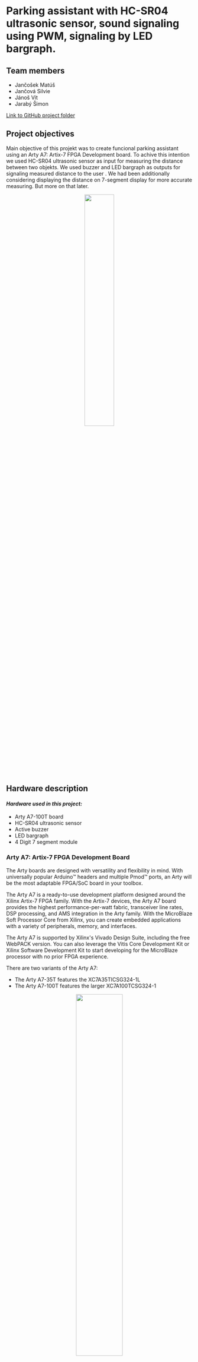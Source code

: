 # Parking assistant with HC-SR04 ultrasonic sensor, sound signaling using PWM, signaling by LED bargraph.

## Team members 
* Jančošek Matúš
* Jančová Silvie
* Jánoš Vít
* Jarabý Šimon

[Link to GitHub project folder ](https://github.com/vitoo420/DE1_projekt)

 
## Project objectives
Main objective of this projekt was to create funcional parking assistant using an Arty A7: Artix-7 FPGA Development board. To achive this intention we used HC-SR04 ultrasonic sensor as input for measuring the distance between two objekts. We used buzzer and LED bargraph as outputs for signaling measured distance to the user . We had been additionally considering displaying the distance on 7-segment display for more accurate measuring. But more on that later. 
 
<p align="center" width="100%">
   <img width="40%" src="https://cdn.dribbble.com/users/1287580/screenshots/5410442/dribbble_2.gif"> 
 </p>

## Hardware description
#### *Hardware used in this project:*
* Arty A7-100T board 
* HC-SR04 ultrasonic sensor
* Active buzzer
* LED bargraph
* 4 Digit 7 segment module

### Arty A7: Artix-7 FPGA Development Board
The Arty boards are designed with versatility and flexibility in mind. With universally popular Arduino™ headers and multiple Pmod™ ports, an Arty will be the most adaptable FPGA/SoC board in your toolbox. 

The Arty A7 is a ready-to-use development platform designed around the Xilinx Artix-7 FPGA family. With the Artix-7 devices, the Arty A7 board provides the highest performance-per-watt fabric, transceiver line rates, DSP processing, and AMS integration in the Arty family. With the MicroBlaze Soft Processor Core from Xilinx, you can create embedded applications with a variety of peripherals, memory, and interfaces.

The Arty A7 is supported by Xilinx's Vivado Design Suite, including the free WebPACK version. You can also leverage the Vitis Core Development Kit or Xilinx Software Development Kit to start developing for the MicroBlaze processor with no prior FPGA experience.

There are two variants of the Arty A7: 
* The Arty A7-35T features the XC7A35TICSG324-1L
* The Arty A7-100T features the larger XC7A100TCSG324-1


 <p align="center" width="100%">
   <img width="50%" src="Images/Board1.png"> 
 </p>



#### *PinOut of Pmod Connectors on Arty A7-100T board*

 <p align="center" width="100%">
    <img width="50%" src="Images/pins.png"> 
 </p>

####  *Pmod Connector table*

|  | Pmod JA | Pmod JB | Pmod JC | Pmod JD |
| :-: | :-: | :-: | :-: | :-: |
| Pmod Type | Standard | High-Speed | High-Speed | Standard |
| Pin 1 | G13 | E15 | U12 | D4 |
| Pin 2 | B11 | E16 | V12 | D3 |
| Pin 3 | A11 | D15 | V10 | F4 |
| Pin 4 | D12 | C15 | V11 | F3 |
| Pin 7 | D13 | J17 | U14 | E2 |
| Pin 8 | B18 | J18 | V14 | D2 |
| Pin 9 | A18 | K15 | T13 | H2 |
| Pin 10 | K16 | J15 | U13 | G2 |





### HC-SR04 ultrasonic sensor
#### *Description of HC-SR04 ultrasonic sensor*

 <p align="center" width="100%">
   <img width="50%" src="Images/Sensor3.png"> 
 </p>

First of all we have to understand how the ultrasonic sensors works. Ultrasonic sensors use sound to determine the distance between the sensor and theclosest object in its path. 
Ultrasonic sensors are essentially sound sensors, however they perform at a frequency above human hearing. The sensor sends out a sound wave at a selected frequency (Original signal). 
It then listens for that specificsound wave to bounce off of an object and come back (Reflected signal).

<p align="center" width="100%">
   <img width="50%" src="Images/Sensor4.png"> 
</p>

The sensor maintains track of the time between sending the sound wave and the sound wave returning. 
If you know how fast something is going and how long it is traveling you can find the distancetraveled with equation d=v*t

#### *HC-SR04 Specifications for this project*
This section contains the specifications and why they are important to the sensor module. The sensor modules requirements are as follows. Cost, Weigh, Accuracy of object detection. Cost of modules is most important aspect for every new product. It is basic factor in designing the product. Next one is weight because we want out divice to be  simple, light and over all practical. For that we will also need precision and accuracy. 

#### *HC-SR04 Electric parameters*
* Working Voltage is DC 5 V
* Working Current is 15mA
* Working Frequency is 40Hz
* Max/Min Range 400cm/2cm
* MeasuringAngle is 15 degree
* Trigger Input Signal 10uS TTL pulse
* Echo Output Signal Input TTL lever signal and the range in proportion
* Dimension of board are 45*20*15mm 

#### *HC-SR04 Timing Chart and Pin Explanations*

The HC-SR04 has four pins VCC, GND, TRIG and ECHO. The VCC and GND pins are the simplest because they power the HC-SR04. These pins need to be attached to a +5 voltedge source and ground respectively. The TRIG pin is responsible for sending the ultrasonic burst. This pin should be set to HIGH for 10 μs, at which point the HC-SR04 will send out an eight cycle sonic burst at 40 kHZ. After a sonic burst has been sent the ECHO pin will go HIGH. The ECHO pin is the data pin it is used in taking distance measurements. After an ultrasonic burst is sent the pin will go HIGH, it will stay high until an ultrasonic burst is detected back, at which point it will go LOW. 

Taking distance measurements with HC-SR04 can be triggered to send out an ultrasonic burst by setting the TRIG pin to HIGH. Once the burst is sent the ECHO pin will automatically go HIGH. This pin will remain HIGH until the the burst hits the sensor again. You can calculate the distance to the object by keeping track of how long the ECHO pin stays HIGH. The time ECHO stays HIGH is the time the burst spent traveling.  Using this measurement in equation 1 along with the speed of sound will yield the distance travelled. A summary of this is listed below, along with a visual representation.

<p align="center" width="100%">
    <img width="70%" src="Images/Timing.png"> 
</p>


To interpret the time reading into a distance you need to change the first equation. The clock on the device you are using will probably count in microseconds or smaller. To useequation 1 the speed of sound needs to determined,which is 343 meters per second atstandard temperature and pressure. To convert this into more useful form use equation 2to change from meters per second to microseconds per centimeter. Then equation 3 canbe used to easily compute the distance in centimeters.

<p align="center" width="100%">
    <img width="45%" src="Images/rovnica.png"> 
</p>

### Sensor HC-SR04

#### *Listing of VHDL code of architecture at sensor*
```vhdl
library ieee;               -- Standard library
use ieee.std_logic_1164.all;-- Package for data types and logic operations
use ieee.numeric_std.all;   -- Package for arithmetic operations

entity sensor is
port(
    CLK     : in std_logic;     --clock
    reset   : in std_logic;
    echo    : in std_logic;    
    trig    : out std_logic; 
    b_spacing : out std_logic_vector(9 - 1 downto 0) := "000000000"
        
    );  
end entity sensor;

architecture Behavioral of sensor is 

    signal s_tick_trig  : unsigned(6 - 1 downto 0) := "000000";
    signal s_tick_echo  : unsigned(6 - 1 downto 0) := "000000";
    
begin

    p_trig : process(clk)
        begin
            if rising_edge(clk) then
                s_tick_trig <= s_tick_trig + 1;
                if (reset = '1') then              -- reset 1, trigger 0           
                    trig <= '0';    
                end if;
                
                if(s_tick_trig < "001011") then
                    trig <= '1';
                elsif(s_tick_trig < "011110" and s_tick_trig > "001010") then
                    trig <= '0';
                else
                    s_tick_trig <= "000000";
                end if;
            end if;
    end process p_trig;
    

    p_spacing : process(clk, echo)
    begin
    if rising_edge(clk) then
            if reset = '1' then
               b_spacing <= "000000000"; 
               s_tick_echo <= "000000";
            end if;
            if(echo = '1') then
                s_tick_echo <= s_tick_echo +1;                
            end if;
    end if;
    
    if falling_edge(echo) then
        b_spacing <= std_logic_vector(s_tick_echo * "111");
    end if;
    
    end process p_spacing;
end architecture Behavioral;
```
#### Listing of VHDL code of architecture at tb_sensor
```vhdl
library IEEE;
use IEEE.STD_LOGIC_1164.ALL;
use IEEE.NUMERIC_STD.ALL;
-- Uncomment the following library declaration if using
-- arithmetic functions with Signed or Unsigned values
--use IEEE.NUMERIC_STD.ALL;

-- Uncomment the following library declaration if instantiating
-- any Xilinx leaf cells in this code.
--library UNISIM;
--use UNISIM.VComponents.all;

entity tb_sensor is
--  Port ( );
end tb_sensor;
architecture Behavioral of tb_sensor is
    constant c_CLK_100MHZ_PERIOD : time := 10 ns;
    
    signal s_clk                    : std_logic;
    signal s_reset                  : std_logic;
    signal s_echo                   : std_logic;    
    signal s_trig                   : std_logic;
    signal s_time                   : time := 100 us;
    signal s_spacing                : std_logic_vector(9 - 1 downto 0);
    
begin

uut_ce : entity work.sensor
   port map(
        clk     => s_clk,
        trig    => s_trig,
        echo    => s_echo,
        reset   => s_reset,
        b_spacing => s_spacing
           );
           
    p_clk_gen : process
    begin
     while now < 10000 ns loop   -- 10 usec of simulation
            s_clk <= '0';
            wait for c_CLK_100MHZ_PERIOD / 2;
            s_clk <= '1';
            wait for c_CLK_100MHZ_PERIOD / 2;
        end loop;
    wait;
    end process p_clk_gen; 
    
    p_echo : process
    begin
    s_reset <= '0';
    s_echo <= '0';
    wait for 120 ns;
    s_echo <= '1';
    wait for 150 ns;
    s_echo <= '0';
    wait for 120 ns;
    s_echo <= '1';
    wait for 250ns;
    s_echo <= '0';
    wait;
    end process p_echo; 
    
end Behavioral;
```
![waveforms](Images/schema_sensor.PNG)

For the HC-SR04 sensor, the trigger module serves as an excitation signal for the trig. If resset is in 1, trig is in 0. signal clk counts the number of leading edges of the clock signal. These signals are stored in s_tick. The s_tick signal sets the trig value to 0 or 1. 
The p_spacing process measures the length of the echo_i signal coming from the sensor. We used the signal length measurement in the trigger module based on the number of leading edges of the clock signal clk. The length of the echo_i signal is recalculated to the distance, which is then saves in the auxiliary signal p_spacing. The conversion is given in the HC-SR04 sensor datasheet.
Times don't reflect reality because of simulation purposes.


### Active buzzer

#### *Listing of VHDL code of architecture at speaker*

```vhdl
architecture Behavioral of speaker is

    -- Internal clock enable
    signal s_en     : std_logic;
    -- Local delay counter
    signal   s_cnt  : unsigned(4 - 1 downto 0);
    
    type t_state is (st_300,
                     st_250_300,
                     st_200_250,
                     st_150_200,
                     st_100_150,
                     st_50_100,
                     st_10_50,
                     st_10);
    -- Define the signal that uses different states
    signal s_state  : t_state;

    -- Specific values for local counter
    constant c_DELAY_06SEC : unsigned(4 - 1 downto 0) := b"0110";
    constant c_DELAY_05SEC : unsigned(4 - 1 downto 0) := b"0101";
    constant c_DELAY_04SEC : unsigned(4 - 1 downto 0) := b"0100";
    constant c_DELAY_03SEC : unsigned(4 - 1 downto 0) := b"0011";
    constant c_DELAY_02SEC : unsigned(4 - 1 downto 0) := b"0010";
    constant c_DELAY_01SEC : unsigned(4 - 1 downto 0) := b"0001";
    constant c_ZERO        : unsigned(4 - 1 downto 0) := b"0000";
    
    
    
    
    
    

begin

    --------------------------------------------------------------------
    -- p_output_state:
    -- Decides about actual state
    --------------------------------------------------------------------
    p_output_state : process(distance)
    begin              
        if(distance >= "100101100") then                                --greater than 300
            s_state <= st_300;
        elsif(distance < "100101100" and distance >= "011111010") then   --between 250 and 300
            s_state <= st_250_300;
        elsif(distance < "011111010" and distance >= "011001000") then    --between 200 and 250
            s_state <= st_200_250;
        elsif(distance < "011001000" and distance >= "010010110") then    --between 150 and 200
            s_state <= st_150_200;
        elsif(distance < "010010110" and distance >= "001100100") then     --between 100 and 150
            s_state <= st_100_150;
        elsif(distance < "001100100" and distance >= "000110010") then       --between 50 and 100
            s_state <= st_50_100;
        elsif(distance < "000110010" and distance >= "000001010") then          --between 10 and 50                                                     --less than 50
            s_state <= st_10_50;
        else
            s_state <= st_10;
        end if;
    end process p_output_state;
    
    p_beep  :   process(clk)
    begin
        if (rising_edge(clk)) then
        
            case s_state is
                when st_300 =>
                    beep_switch <= '0';         
                when st_250_300 =>
                    if (s_cnt < c_DELAY_06SEC) then
                        s_cnt <= s_cnt + 1;
                        beep_switch <= '1';
                    elsif((s_cnt >= c_DELAY_06SEC) and s_cnt < (2*c_DELAY_06SEC)) then
                         s_cnt <= s_cnt + 1;
                         beep_switch <= '0';  
                    else
                        s_cnt <= c_ZERO;
                    end if;      
                when st_200_250 =>
                    if (s_cnt < c_DELAY_05SEC) then
                        s_cnt <= s_cnt + 1;
                        beep_switch <= '1';
                    elsif((s_cnt >= c_DELAY_05SEC) and s_cnt < (2*c_DELAY_05SEC)) then
                         s_cnt <= s_cnt + 1;
                         beep_switch <= '0';  
                    else
                        s_cnt <= c_ZERO;
                    end if;      
                when st_150_200 =>
                    if (s_cnt < c_DELAY_04SEC) then
                        s_cnt <= s_cnt + 1;
                        beep_switch <= '1';
                    elsif((s_cnt >= c_DELAY_04SEC) and s_cnt < (2*c_DELAY_04SEC)) then
                         s_cnt <= s_cnt + 1;
                         beep_switch <= '0';  
                    else
                        s_cnt <= c_ZERO;
                    end if;      
                when st_100_150 =>
                    if (s_cnt < c_DELAY_03SEC) then
                        s_cnt <= s_cnt + 1;
                        beep_switch <= '1';
                    elsif((s_cnt >= c_DELAY_03SEC) and s_cnt < (2*c_DELAY_03SEC)) then
                         s_cnt <= s_cnt + 1;
                         beep_switch <= '0';  
                    else
                        s_cnt <= c_ZERO;
                    end if;      
                when st_50_100  =>
                    if (s_cnt < c_DELAY_02SEC) then
                        s_cnt <= s_cnt + 1;
                        beep_switch <= '1';
                    elsif((s_cnt >= c_DELAY_02SEC) and s_cnt < (2*c_DELAY_02SEC)) then
                         s_cnt <= s_cnt + 1;
                         beep_switch <= '0';  
                    else
                        s_cnt <= c_ZERO;
                    end if;      
                when st_10_50      =>
                    if (s_cnt < c_DELAY_01SEC) then
                        s_cnt <= s_cnt + 1;
                        beep_switch <= '1';
                    elsif((s_cnt >= c_DELAY_01SEC) and s_cnt < (2*c_DELAY_01SEC)) then
                         s_cnt <= s_cnt + 1;
                         beep_switch <= '0';  
                    else
                        s_cnt <= c_ZERO;
                    end if; 
                when st_10  =>
                    beep_switch <= '1';     
            end case;  
        end if;  
    end process p_beep;
end architecture Behavioral;
```

#### Listing of VHDL code of architecture at tb_speaker

```vhdl
architecture testbench of tb_speaker is
    -- Local constants
    constant c_CLK_100MHZ_PERIOD : time := 10 ns;

    --Local signals
    signal s_clk_100MHz : std_logic;
    signal s_distance   : std_logic_vector(9-1 downto 0);
    signal s_beep_switch: std_logic;
begin

uut_tlc : entity work.speaker
        port map(
            clk         => s_clk_100MHz,
            distance    => s_distance,
            beep_switch => s_beep_switch
        );

    --------------------------------------------------------------------
    -- Clock generation process
    --------------------------------------------------------------------
    p_clk_gen : process
    begin
        while now < 10000 ns loop   -- 10 usec of simulation
            s_clk_100MHz <= '0';
            wait for c_CLK_100MHZ_PERIOD / 2;
            s_clk_100MHz <= '1';
            wait for c_CLK_100MHZ_PERIOD / 2;
        end loop;
        wait;
    end process p_clk_gen;
    
    p_stimulus : process
    begin
        s_distance <= "111111111";
        wait for 100 ns;
        s_distance <= "100001110";
        wait for 100 ns;
        s_distance <= "011011100";
        wait for 100 ns;
        s_distance <= "010101010";
        wait for 100 ns;
        s_distance <= "001111000";
        wait for 100 ns;
        s_distance <= "001000110";
        wait for 100 ns;
        s_distance <= "000010100";
        wait for 100 ns;
        s_distance <= "000000000";
        wait;
    end process p_stimulus;

end testbench;
```

<p align="center" width="100%">
    <img width="80%" src="Images/buzzer_testbench.jpg"> 
</p>

Active buzzer has DC power supply because there is an internal oscillator which generates the sound. In this program we're generating only one tone whose duration is dependent on 
distance from HCSR04. Times don't reflect reality because of simulation purposes.


### LED Bar Graph

LED Bar Graph is an LED array, which is used to connect with electronic circuit or microcontroller. It’s easy to connect LED bar graph with the circuit like as connecting 10 individual LEDs with 10 output pins. Generally we can use the LED bar graph as a Battery level Indicator, Audio equipments, and Industrial Control panels. There are many other applications of LED bar graphs.

<p align="center" width="100%">
    <img width="33%" src="Images/LED.jpg"> 
</p>

#### *LED Bar Graph Pin configuration*

| Pin No.| Pin Name | Description |
| :-: | :-: | :-: |
| 1 to 10 | Anode | All are anode pins of the respected LED |
| 11 to 20 | Cathode | All are cathode pins of the respected LED |

#### *LED Bar Graph Internal circuit diagram + pinout*

<p align="center" width="100%">
    <img width="33%" src="Images/LED1.png"> 
</p>

#### *LED Bar Graph (HDSP-4832) Electric parameters*
* Forward Current: 20mA
* Forward Voltage: 2.0V to 2.2V (maximum)
* Luminous Intensity: 60mcd
* Wavelength: 630nm
* Operating Temperature: -25℃ to 85℃
* Storage Temperature: -30℃ to 85℃
* Soldering Temperature: 260℃ for 5sec.

[Link to LED bargraph on Amazon ](https://www.amazon.com/Single-Segment-Display-Colors-Arduino/dp/B07BJ8ZGP7#descriptionAndDetails)

#### *Listing of VHDL code of architecture at ledbar*

```vhdl
architecture Behavioral of ledbar is
    
    type t_state is (st_300,
                     st_250_300,
                     st_200_250,
                     st_150_200,
                     st_100_150,
                     st_50_100,
                     st_10_50,
                     st_10);
    -- Define the signal that uses different states
    signal s_state  : t_state;

begin

    --------------------------------------------------------------------
    -- p_output_state:
    -- Decides about actual state
    --------------------------------------------------------------------
    p_output_state : process(distance)
    begin              
        if(distance >  "100101100") then                                 --greater than 300
            s_state <= st_300;
        elsif(distance < "100101100" and distance > "011111010") then    --between 250 and 300
            s_state <= st_250_300;
        elsif(distance < "011111010" and distance > "011001000") then    --between 200 and 250
            s_state <= st_200_250;
        elsif(distance < "011001000" and distance > "010010110") then    --between 150 and 200
            s_state <= st_150_200;
        elsif(distance < "010010110" and distance > "001100100") then    --between 100 and 150
            s_state <= st_100_150;
        elsif(distance < "001100100" and distance > "000110010") then    --between 50 and 100
            s_state <= st_50_100;
        elsif(distance < "000110010" and distance > "000001010") then    --between 10 and 50                                                     
            s_state <= st_10_50;
        else                                                             --less than 50
            s_state <= st_10;
        end if;
    end process p_output_state;
    
    p_bargraf  :   process(s_state)
    begin  
            case s_state is
                when st_300 =>
                    signal_LEDbar <= "00000001"; 
                    
                when st_250_300 =>
                    signal_LEDbar <= "00000011"; 
 
                when st_200_250 =>
                    signal_LEDbar <= "00000111"; 
      
                when st_150_200 =>
                    signal_LEDbar <= "00001111"; 
     
                when st_100_150 =>
                    signal_LEDbar <= "00011111"; 
      
                when st_50_100  =>
                    signal_LEDbar <= "00111111"; 
      
                when st_10_50      =>
                    signal_LEDbar <= "01111111"; 

                when st_10  =>
                    signal_LEDbar <= "11111111";
                         
            end case;     
    end process p_bargraf;
end architecture Behavioral;                    
```

#### Listing of VHDL code of architecture at tb_ledbar

```vhdl
architecture Behavioral of tb_ledbar is

    signal s_distance          : std_logic_vector(9 - 1 downto 0);
    signal s_signal_LEDbar     : std_logic_vector(8 - 1 downto 0);
    
begin

   uut_ledbar : entity work.ledbar
        port map(
            distance       => s_distance,
            signal_LEDbar  => s_signal_LEDbar       
        );
    
    p_stimulus : process
    begin
        s_distance <= "111111111";
        wait for 100 ns;
        s_distance <= "100001110";
        wait for 100 ns;
        s_distance <= "011011100";
        wait for 100 ns;
        s_distance <= "010101010";
        wait for 100 ns;
        s_distance <= "001111000";
        wait for 100 ns;
        s_distance <= "001000110";
        wait for 100 ns;
        s_distance <= "000010100";
        wait for 100 ns;
        s_distance <= "000000000";
        wait;
    end process p_stimulus;
          
end Behavioral;
```
<p align="center" width="100%">
    <img width="80%" src="Images/LED_testbench.jpg"> 
</p>

### 4 Digit 7 segment module

#### 


## Imagine of block structure design
<p align="center" width="100%">
    <img width="70%" src="Images/Blok.png"> 
</p>


## Imagine of all modules connected to Arty A7: Artix-7 FPGA Development Board
<p align="center" width="100%">
    <img width="100%" src="Images/Blok1.png"> 
</p>

## Table with pinouts for used modules

#### Table for HC-SR04 sensor
| Sensor Pin | Board Pin |
| :-: | :-: |
| VCC | VCC |
| Trig | D4 |
| Echo | G13 |
| GND | GND |


#### Table for Buzzer




#### Table for LED Bargraph




#### Table for 7 seg 4 digits module 
| Pmod JB | Connection | Cathodes | Pmod JC | Connection | Anodes |
| :-----: | :--------: | :------: | :-----: | :--------: | :----: |
|  Pin 1  |    E15     |    CA    |  Pin 1  |    U12     |  AN0   |
|  Pin 2  |    E16     |    CB    |  Pin 2  |    V12     |  AN1   |
|  Pin 3  |    D15     |    CC    |  Pin 3  |    V10     |  AN2   |
|  Pin 4  |    C15     |    CD    |  Pin 4  |    V11     |  AN3   |
|  Pin 7  |    J17     |    CE    |  Pin 7  |    U14     |   -    |
|  Pin 8  |    J18     |    CF    |  Pin 8  |    V14     |   -    |
|  Pin 9  |    K15     |    CG    |  Pin 9  |    T13     |   -    |
| Pin 10  |    J15     |    DP    | Pin 10  |    U13     |   -    |



## TOP module description and simulations
```vhdl
ledbar : entity work.ledbar
        port map(
            distance => s_distance,
            signal_LEDbar(7) => jd(7),
            signal_LEDbar(6) => jd(6), 
            signal_LEDbar(5) => jd(5),
            signal_LEDbar(4) => jd(4),
            signal_LEDbar(3) => jd(3),
            signal_LEDbar(2) => jd(2),
            signal_LEDbar(1) => jd(1),
            signal_LEDbar(0) => jd(0)
        );
        
speaker : entity work.speaker
        port map(
            distance    => s_distance,
            beep_switch => jc,
            clk         => CLK100MHZ
        );
        
sensor : entity work.sensor
        port map(
            CLK        => CLK100MHZ,
            reset      => BTNC,
            echo       => ja,
            trig       => jc,
            b_spacing  => s_distance              
        );
```
## TOP schema
![waveforms](Images/top_schema.PNG)
## Video

*////[![Project Video](http://img.youtube.com/vi/3xFRYkFs/0.jpg)](http://www.youtube.com/wa "Project Overview")///*


##  Discussion of results

Our assignment was to create a parking system using HC-SR04 sensor with sound PWM signaling and LED bargraph. We active the goals of the project, we managed to create a functional parking assistant. Generating of trigger signal from sensor worked perfectly. We used an external bargraph for more user friendly environment. But we didnt manage to display distance values on 7 segment display. We werent able to make this park of project fully funcional. Our project could be further enriched by for example sound signaling with a different frequency or just more range of observation distance.



## References
* https://cdn.sparkfun.com/datasheets/Sensors/Proximity/HCSR04.pdf
* https://datasheetspdf.com/pdf-file/1380136/ETC/HC-SR04/1
* http://www.circuitdb.com/?p=1162
* http://www.micropik.com/PDF/HCSR04.pdf
* http://randomnerdtutorials.com/complete-guide-for-ultrasonic-sensor-hc-sr04/
* http://www.ezdenki.com/ultrasonic.php
* http://www.elecrow.com/hcsr04-ultrasonic-ranging-sensor-p-316.html
* https://components101.com/displays/led-bar-graph
* https://github.com/Digilent/digilent-xdc/blob/master/Arty-A7-100-Master.xdc

